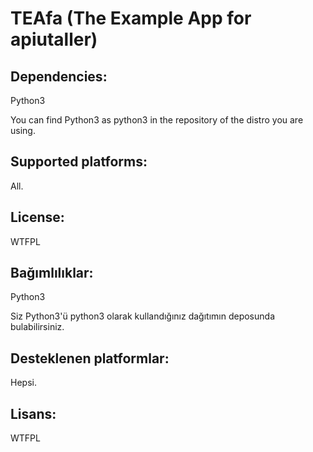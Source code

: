 # TEAfa (The Example App for apiutaller)

## Dependencies:
Python3

You can find Python3 as python3 in the repository of the distro you are using.

## Supported platforms:
All.
## License:
WTFPL

## Bağımlılıklar:
Python3

Siz Python3'ü python3 olarak kullandığınız dağıtımın deposunda bulabilirsiniz.

## Desteklenen platformlar:
Hepsi.

## Lisans:
WTFPL
